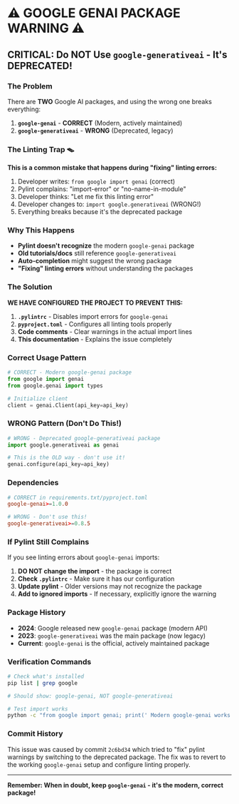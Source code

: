 # ⚠ GOOGLE GENAI PACKAGE WARNING ⚠

## CRITICAL: Do NOT Use `google-generativeai` - It's DEPRECATED!

### The Problem
There are **TWO** Google AI packages, and using the wrong one breaks everything:

1. **`google-genai`** - **CORRECT** (Modern, actively maintained)
2. **`google-generativeai`** - **WRONG** (Deprecated, legacy)

### The Linting Trap 🪤

**This is a common mistake that happens during "fixing" linting errors:**

1. Developer writes: `from google import genai` (correct)
2. Pylint complains: "import-error" or "no-name-in-module"
3. Developer thinks: "Let me fix this linting error"
4. Developer changes to: `import google.generativeai` (WRONG!)
5. Everything breaks because it's the deprecated package

### Why This Happens

- **Pylint doesn't recognize** the modern `google-genai` package
- **Old tutorials/docs** still reference `google-generativeai`
- **Auto-completion** might suggest the wrong package
- **"Fixing" linting errors** without understanding the packages

### The Solution 

**WE HAVE CONFIGURED THE PROJECT TO PREVENT THIS:**

1. **`.pylintrc`** - Disables import errors for `google-genai`
2. **`pyproject.toml`** - Configures all linting tools properly
3. **Code comments** - Clear warnings in the actual import lines
4. **This documentation** - Explains the issue completely

### Correct Usage Pattern

```python
# CORRECT - Modern google-genai package
from google import genai
from google.genai import types

# Initialize client
client = genai.Client(api_key=api_key)
```

### WRONG Pattern (Don't Do This!)

```python
# WRONG - Deprecated google-generativeai package
import google.generativeai as genai

# This is the OLD way - don't use it!
genai.configure(api_key=api_key)
```

### Dependencies

```toml
# CORRECT in requirements.txt/pyproject.toml
google-genai>=1.0.0

# WRONG - Don't use this!
google-generativeai>=0.8.5
```

### If Pylint Still Complains

If you see linting errors about `google-genai` imports:

1. **DO NOT change the import** - the package is correct
2. **Check `.pylintrc`** - Make sure it has our configuration
3. **Update pylint** - Older versions may not recognize the package
4. **Add to ignored imports** - If necessary, explicitly ignore the warning

### Package History

- **2024**: Google released new `google-genai` package (modern API)
- **2023**: `google-generativeai` was the main package (now legacy)
- **Current**: `google-genai` is the official, actively maintained package

### Verification Commands

```bash
# Check what's installed
pip list | grep google

# Should show: google-genai, NOT google-generativeai

# Test import works
python -c "from google import genai; print(' Modern google-genai works!')"
```

### Commit History

This issue was caused by commit `2c6bd34` which tried to "fix" pylint warnings by switching to the deprecated package. The fix was to revert to the working `google-genai` setup and configure linting properly.

---

**Remember: When in doubt, keep `google-genai` - it's the modern, correct package!** 
